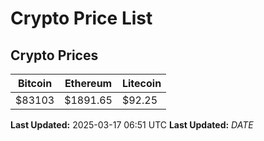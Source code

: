 # Crypto Price List

## Crypto Prices
| Bitcoin | Ethereum | Litecoin |
| ------- | -------- | -------- |
| $83103 | $1891.65 | $92.25 |
**Last Updated:** 2025-03-17 06:51 UTC
**Last Updated:** $DATE$

